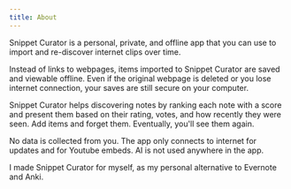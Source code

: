 ```yaml
---
title: About
---
```


Snippet Curator is a personal, private, and offline app that you can use to import and re-discover internet clips over time. 

Instead of links to webpages, items imported to Snippet Curator are saved and viewable offline. Even if the original webpage is deleted or you lose internet connection, your saves are still secure on your computer. 

Snippet Curator helps discovering notes by ranking each note with a score and present them based on their rating, votes, and how recently they were seen. Add items and forget them. Eventually, you'll see them again.

No data is collected from you. The app only connects to internet for updates and for Youtube embeds. AI is not used anywhere in the app. 

I made Snippet Curator for myself, as my personal alternative to Evernote and Anki. 